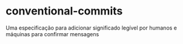 # conventional-commits
Uma especificação para adicionar significado legível por humanos e máquinas para confirmar mensagens
